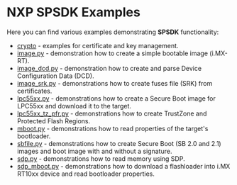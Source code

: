 NXP SPSDK Examples
==================
Here you can find various examples demonstrating **SPSDK** functionality:

- [crypto](crypto) - examples for certificate and key management.
- [image.py](image.py) - demonstration how to create a simple bootable image (i.MX-RT).
- [image_dcd.py](image_dcd.py) - demonstration how to create and parse Device Configuration Data (DCD).
- [image_srk.py](image_srk.py) - demonstrations how to create fuses file (SRK) from certificates.
- [lpc55xx.py](lpc55xx.py) - demonstrations how to create a Secure Boot image for LPC55xx and download it to the target.
- [lpc55xx_tz_pfr.py](lpc55xx_tz_pfr.py) - demonstrations how to create TrustZone and Protected Flash Regions.
- [mboot.py](mboot.py) - demonstrations how to read properties of the target's bootloader.
- [sbfile.py](sbfile.py) - demonstrations how to create Secure Boot (SB 2.0 and 2.1) images and boot image with and without a signature.
- [sdp.py](sdp.py) - demonstrations how to read memory using SDP.
- [sdp_mboot.py](sdp_mboot.py) - demonstrations how to download a flashloader into i.MX RT10xx device and read bootloader properties.
